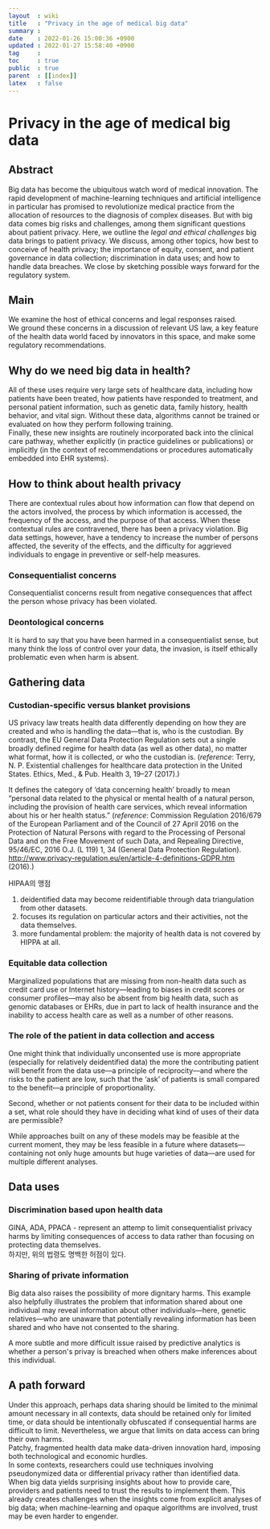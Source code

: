 ```yaml
---
layout  : wiki
title   : "Privacy in the age of medical big data"
summary : 
date    : 2022-01-26 15:00:36 +0900
updated : 2022-01-27 15:58:40 +0900
tag     : 
toc     : true
public  : true
parent  : [[index]]
latex   : false
---
```


# Privacy in the age of medical big data

## Abstract

Big data has become the ubiquitous watch word of medical innovation. The rapid development of machine-learning techniques and artificial intelligence in particular has promised to revolutionize medical practice from the allocation of resources to the diagnosis of complex diseases. But with big data comes big risks and challenges, among them significant questions about patient privacy. Here, we outline the *legal and ethical challenges* big data brings to patient privacy. We discuss, among other topics, how best to conceive of health privacy; the importance of equity, consent, and patient governance in data collection; discrimination in data uses; and how to handle data breaches. We close by sketching possible ways forward for the regulatory system.

## Main

We examine the host of ethical concerns and legal responses raised.  
We ground these concerns in a discussion of relevant US law, a key feature of the health data world faced by innovators in this space, and make some regulatory recommendations.

## Why do we need big data in health?

All of these uses require very large sets of healthcare data, including how patients have been treated, how patients have responded to treatment, and personal patient information, such as genetic data, family history, health behavior, and vital sign. Without these data, algorithms cannot be trained or evaluated on how they perform following training.  
Finally, these new insights are routinely incorporated back into the clinical care pathway, whether explicitly (in practice guidelines or publications) or implicitly (in the context of recommendations or procedures automatically embedded into EHR systems).

## How to think about health privacy

There are contextual rules about how information can flow that depend on the actors involved, the process by which information is accessed, the frequency of the access, and the purpose of that access. When these contextual rules are contravened, there has been a privacy violation.
Big data settings, however, have a tendency to increase the number of persons affected, the severity of the effects, and the difficulty for aggrieved individuals to engage in preventive or self-help measures.

### Consequentialist concerns

Consequentialist concerns result from negative consequences that affect the person whose privacy has been violated.

### Deontological concerns

It is hard to say that you have been harmed in a consequentialist sense, but many think the loss of control over your data, the invasion, is itself ethically problematic even when harm is absent.

## Gathering data

### Custodian-specific versus blanket provisions

US privacy law treats health data differently depending on how they are created and who is handling the data—that is, who is the custodian. By contrast, the EU General Data Protection Regulation sets out a single broadly defined regime for health data (as well as other data), no matter what format, how it is collected, or who the custodian is. (*reference*: Terry, N. P. Existential challenges for healthcare data protection in the United States. Ethics, Med., & Pub. Health 3, 19–27 (2017).)

It defines the category of ‘data concerning health’ broadly to mean “personal data related to the physical or mental health of a natural person, including the provision of health care services, which reveal information about his or her health status.” (*reference*: Commission Regulation 2016/679 of the European Parliament and of the Council of 27 April 2016 on the Protection of Natural Persons with regard to the Processing of Personal Data and on the Free Movement of such Data, and Repealing Directive, 95/46/EC, 2016 O.J. (L 119) 1, 34 (General Data Protection Regulation). http://www.privacy-regulation.eu/en/article-4-definitions-GDPR.htm (2016).)

HIPAA의 맹점
1) deidentified data may become reidentifiable through data triangulation from other datasets.
2) focuses its regulation on particular actors and their activities, not the data themselves.
3) more fundamental problem: the majority of health data is not covered by HIPPA at all.

### Equitable data collection

Marginalized populations that are missing from non-health data such as credit card use or Internet history—leading to biases in credit scores or consumer profiles—may also be absent from big health data, such as genomic databases or EHRs, due in part to lack of health insurance and the inability to access health care as well as a number of other reasons.

### The role of the patient in data collection and access

One might think that individually unconsented use is more appropriate (especially for relatively deidentified data) the more the contributing patient will benefit from the data use—a principle of reciprocity—and where the risks to the patient are low, such that the ‘ask’ of patients is small compared to the benefit—a principle of proportionality.

Second, whether or not patients consent for their data to be included within a set, what role should they have in deciding what kind of uses of their data are permissible?  

While approaches built on any of these models may be feasible at the current moment, they may be less feasible in a future where datasets—containing not only huge amounts but huge varieties of data—are used for multiple different analyses.

## Data uses

### Discrimination based upon health data

GINA, ADA, PPACA - represent an attemp to limit consequentialist privacy harms by limiting consequences of access to data rather than focusing on protecting data themselves.  
하지만, 위의 법령도 명백한 허점이 있다.  

### Sharing of private information

Big data also raises the possibility of more dignitary harms.
This example also helpfully illustrates the problem that information shared about one individual may reveal information about other individuals—here, genetic relatives—who are unaware that potentially revealing information has been shared and who have not consented to the sharing.

A more subtle and more difficult issue raised by predictive analytics is whether a person's privay is breached when others make inferences about this individual.

## A path forward

Under this approach, perhaps data sharing should be limited to the minimal amount necessary in all contexts, data should be retained only for limited time, or data should be intentionally obfuscated if consequential harms are difficult to limit. Nevertheless, we argue that limits on data access can bring their own harms.  
Patchy, fragmented health data make data-driven innovation hard, imposing both technological and economic hurdles.  
In some contexts, researchers could use techniques involving pseudonymized data or differential privacy rather than identified data.  
When big data yields surprising insights about how to provide care, providers and patients need to trust the results to implement them. This already creates challenges when the insights come from explicit analyses of big data; when machine-learning and opaque algorithms are involved, trust may be even harder to engender.  
 
